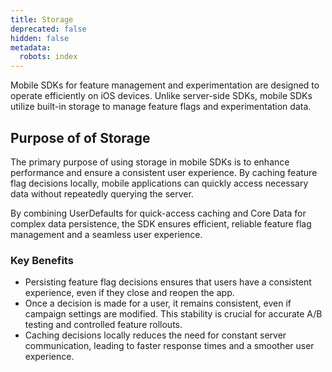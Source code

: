 ```yaml
---
title: Storage
deprecated: false
hidden: false
metadata:
  robots: index
---
```

Mobile SDKs for feature management and experimentation are designed to operate efficiently on iOS devices. Unlike server-side SDKs, mobile SDKs utilize built-in storage to manage feature flags and experimentation data.

## Purpose of of Storage

The primary purpose of using storage in mobile SDKs is to enhance performance and ensure a consistent user experience. By caching feature flag decisions locally, mobile applications can quickly access necessary data without repeatedly querying the server.

By combining UserDefaults for quick-access caching and Core Data for complex data persistence, the SDK ensures efficient, reliable feature flag management and a seamless user experience.

### Key Benefits

* Persisting feature flag decisions ensures that users have a consistent experience, even if they close and reopen the app.
* Once a decision is made for a user, it remains consistent, even if campaign settings are modified. This stability is crucial for accurate A/B testing and controlled feature rollouts.
* Caching decisions locally reduces the need for constant server communication, leading to faster response times and a smoother user experience.